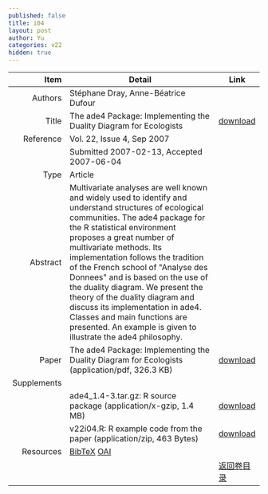 ```yaml
---
published: false
title: i04
layout: post
author: Yu
categories: v22
hidden: true
---
```


| Item | Detail | Link |
|---:|---|---|
| Authors | Stéphane Dray, Anne-Béatrice Dufour| |
| Title |The ade4 Package: Implementing the Duality Diagram for Ecologists | [download](http://www.jstatsoft.org/v22/i04/paper) |
| Reference |Vol. 22, Issue 4, Sep 2007 | |
| | Submitted 2007-02-13, Accepted 2007-06-04| | 
| Type | Article| |
| Abstract | Multivariate analyses are well known and widely used to identify and understand structures of ecological communities. The ade4 package for the R statistical environment proposes a great number of multivariate methods. Its implementation follows the tradition of the French school of "Analyse des Donnees" and is based on the use of the duality diagram. We present the theory of the duality diagram and discuss its implementation in ade4. Classes and main functions are presented. An example is given to illustrate the ade4 philosophy.| |
| Paper | The ade4 Package: Implementing the Duality Diagram for Ecologists  (application/pdf, 326.3 KB)| [download](http://www.jstatsoft.org/v22/i04/paper) |
| Supplements | | |
| |ade4_1.4-3.tar.gz: R source package  (application/x-gzip, 1.4 MB)|  [download](http://www.jstatsoft.org/v22/i04/supp/1) |
| |v22i04.R: R example code from the paper  (application/zip, 463 Bytes)|  [download](http://www.jstatsoft.org/v22/i04/supp/2) |
| Resources | [BibTeX](http://www.jstatsoft.org/v22/i04/bibtex) [OAI](http://www.jstatsoft.org/oai?verb=GetRecord&identifier=oai.jstatsoft/v22/i04&prefix=oai_dc)| |
| |  | [返回卷目录]({{site.baseurl}}/volume/v22.html) |